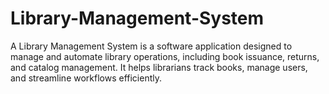 # Library-Management-System
A Library Management System is a software application designed to manage and automate library operations, including book issuance, returns, and catalog management. It helps librarians track books, manage users, and streamline workflows efficiently.
